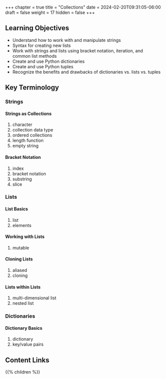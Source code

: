 +++
chapter = true
title = "Collections"
date = 2024-02-20T09:31:05-06:00
draft = false
weight = 17
hidden = false 
+++

## Learning Objectives
- Understand how to work with and manipulate strings
- Syntax for creating new lists
- Work with strings and lists using bracket notation, iteration, and common list methods
- Create and use Python dictionaries
- Create and use Python tuples
- Recognize the benefits and drawbacks of dictionaries vs. lists vs. tuples

## Key Terminology

### Strings

#### Strings as Collections
1. character
1. collection data type
1. ordered collections
1. length function
1. empty string

#### Bracket Notation
1. index
1. bracket notation
1. substring
1. slice

### Lists

#### List Basics
1. list
1. elements

#### Working with Lists
1. mutable

#### Cloning Lists
1. aliased
1. cloning

#### Lists within Lists
1. multi-dimensional list
1. nested list

### Dictionaries

#### Dictionary Basics
1. dictionary
1. key/value pairs

## Content Links

{{% children %}}
